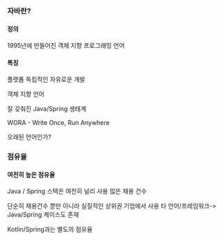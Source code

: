 ### 자바란?

#### 정의
1995년에 만들어진 객체 지향 프로그래밍 언어

#### 특징
플랫폼 독립적인 자유로운 개발

객체 지향 언어

잘 갖춰진 Java/Spring 생태계

WORA - Write Once, Run Anywhere

오래된 언어인가?

### 점유율

#### 여전히 높은 점유율

Java / Spring 스택은 여전히 널리 사용 많은 채용 건수

단순히 채용건수 뿐만 아니라 실질적인 상위권 기업에서 사용 타 언어/프레임워크-> Java/Spring 케이스도 존재

Kotlin/Spring과는 별도의 점유율

